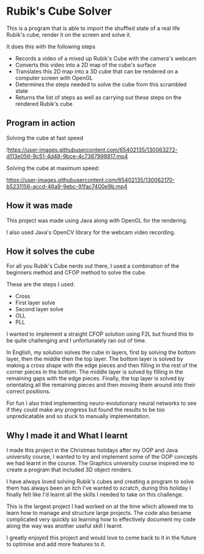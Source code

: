 # Rubik's Cube Solver
 
This is a program that is able to import the shuffled state of a real life Rubik's cube, render it on the screen and solve it. 

It does this with the following steps 
* Records a video of a mixed up Rubik's Cube with the camera's webcam 
* Converts this video into a 2D map of the cube's surface
* Translates this 2D map into a 3D cube that can be rendered on a computer screen with OpenGL
* Determines the steps needed to solve the cube from this scrambled state
* Returns the list of steps as well as carrying out these steps on the rendered Rubik's cube  
 
## Program in action 

Solving the cube at fast speed

!https://user-images.githubusercontent.com/65402135/130063272-d113e056-9c51-4d48-9bce-4c7367998817.mp4


Solving the cube at maximum speed: 

https://user-images.githubusercontent.com/65402135/130062170-b5231156-accd-46a9-9ebc-91fac7400e9b.mp4



## How it was made 

This project was made using Java along with OpenGL for the rendering.

I also used Java's OpenCV library for the webcam video recording.

## How it solves the cube 

For all you Rubik's Cube nerds out there, I used a combination of the beginners method and CFOP method to solve the cube. 

These are the steps I used: 
* Cross
* First layer solve
* Second layer solve
* OLL
* PLL

I wanted to implement a straight CFOP solution using F2L but found this to be quite challenging and I unfortunately ran out of time.  

In English, my solution solves the cube in layers, first by solving the bottom layer, then the middle then the top layer. The bottom layer is solved by making a cross shape with the edge pieces and then filling in the rest of the corner pieces in the bottom. The middle layer is solved by filling in the remaining gaps with the edge pieces. Finally, the top layer is solved by orientating all the remaining pieces and then moving them around into their correct positions. 

For fun I also tried implementing neuro-evolutionary neural networks to see if they could make any progress but found the results to be too unpredicatable and so stuck to manually implementation.

## Why I made it and What I learnt

I made this project in the Christmas holidays after my OOP and Java university course, I wanted to try and implement some of the OOP concepts we had learnt in the course. The Graphics university course inspired me to create a program that included 3D object renders.

I have always loved solving Rubik's cubes and creating a program to solve them has always been an itch I've wanted to scratch, during this holiday I finally felt like I'd learnt all the skills I needed to take on this challenge. 

This is the largest project I had worked on at the time which allowed me to learn how to manage and structure large projects. The code also became complicated very quickly so learning how to effectively document my code along the way was another useful skill I learnt. 

I greatly enjoyed this project and would love to come back to it in the future to optimise and add more features to it. 
